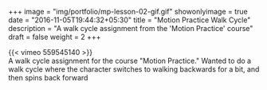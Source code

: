 +++
image = "img/portfolio/mp-lesson-02-gif.gif"
showonlyimage = true
date = "2016-11-05T19:44:32+05:30"
title = "Motion Practice Walk Cycle"
description = "A walk cycle assignment from the 'Motion Practice' course"
draft = false
weight = 2
+++

{{< vimeo 559545140 >}}  
A walk cycle assignment for the course "Motion Practice." Wanted to do a walk cycle where the character switches to walking backwards for a bit, and then spins back forward  